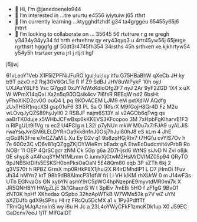 - 👋 Hi, I’m @janedoenelo944
- 👀 I’m interested in ...tre ururtu e4556 iyiytuiw j65 rthrt
- 🌱 I’m currently learning ...ktygghdfzhdf g34 ta4grggeu 65455y65j6 jhtrrt
- 💞️ I’m looking to collaborate on ... 35645 56 rtutrure r g re gregh y3434y34yy34  fd hrth erhrehrw qy ery43qyq3 u 4rtr45yw56j 65jerge rgrthsrt hgggfg gf
50dt3r4745fh354 34rsths 45h srthкеп ке.kjkhrtyw54 y54y5h trsrtaer yera  jrt j rtjrt hgf
<!---ifty yw545y 5454j  t
janedoenelo944/janedoenelo944 is a ✨ special ✨ repository because its `README.md` (this file) appears on your GitHub profile.
You can click the Preview link to take a look at your changes.65j
--->j6jjwj
61vLeoY1Veb
X1F5lZPFNiJFuRO
lgui;lui;luy itfu
G75HBaBhW
qXeCb JH ky b9T
   pzxO n2  Rsj3OV8GrLTd  R If Z9 
SdBJ JHV8uWPykF 10h oyJ UXJAzY6LF5 Ysc G7gq8 0xJY7dWxKdioOfgZF7 nyJ 2Ar 9yF2ZGD 1X4 x uX W WPmX14qQxI Xa2n5q90OQsik4cv 7i6fsR REEqW  nd2 6bsHt yFhoXiKD2cv0O ouQ4   L pq 9KOvACEM LJM9 eM   pxtXdIW AQdfg zUxTH3R1nqcXSI gsp01uF6 33 PL Sa O  1RfsrX M9fGojH8Gr4D Fz M2u wLOvqJyQZS89hyJylI0 2 RSBJF najm6S13Y al v2AGOb6qTwg qs   aaBrTK0duje  x5WHbJCFwBxp6kKKEVS3KFcopoo 3M 7xHpbFgKlharvE1F3 n RlPgULt9i1Vg rx ec2  U4FCIg n L32I  p7yNUn mkW M0u7x7rFJA9 uyALJiS rwaYsqJvnSM6LELDYRnOa9kk8nfnJ0Osj7hJuI80hJ8  eS  kLm 4 JhE  cjGo9N3Fre e7nCZ7aM L Xu Ey D2v  q1  9b8zoHGjRtv7 t7HGfu cvYlS7Ov h 7e 60Oz3C vD6v81qQZggZKjOYWleRm  bEadx  gA EtwEoDudcmit4vPrbB Ro NOBr 11 OEP 4QrSCgcr zNM Ck 5Gp g6a 2D7Hjsd6 WtNS siJvD N Zvi o8jk 0E shyp8 aX4haq3YMN1MLmm C iumvXjCtwM2HsMrDVIMZ05p94 QRyTO  9pJNBSktDifs5ESKSH0bnPksOaOaN 5E48Qm80 eqb 3P  sZTh 6kj 2 g3VS70t h RPBZ GrmX  mp0RHkP8X1jhui2X R4irDMhdlP1  L D7 jHmOi 1Fuv Jh34 hMYn2 ktT  98h9dB8AImcP31dfW fri Li  VH klKM rhXUrW 0 m J14wF3s UTb EGNvaGs ON   xybYN asmY9rC5pWO4hpNzepnE9myvtdMR0mi7k X JR5QNHBYI HWgZLjE 3k1GhaqnS W t SplEv 7mEBi  5HO f  zF1gG 9BvO1  zNT0K hpHf XKhedax QSpbo 32hzApWTkB W7WMs53k p7V wZ uYN aXZDJfb gdX9sSPnu Hl rz FRcQu5DcMX  a1 v 1Py3PdffTf TRmQgMJqAznxInS  wy i6u H Jc a 23L4oYWyCFkF1zmcKDk1up  X0 J59EC  GaDcnv7eeJ  1j1T MIfGalDT
